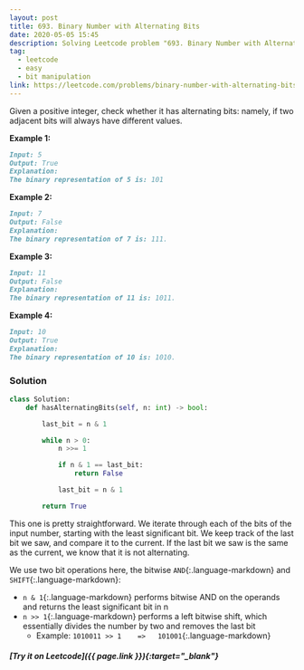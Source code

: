 ```yaml
---
layout: post
title: 693. Binary Number with Alternating Bits
date: 2020-05-05 15:45
description: Solving Leetcode problem "693. Binary Number with Alternating Bits"
tag:
  - leetcode
  - easy
  - bit manipulation
link: https://leetcode.com/problems/binary-number-with-alternating-bits/
---
```


Given a positive integer, check whether it has alternating bits: namely, if two adjacent bits will always have different values.

**Example 1:**

```markdown
Input: 5
Output: True
Explanation:
The binary representation of 5 is: 101
```



**Example 2:**

```markdown
Input: 7
Output: False
Explanation:
The binary representation of 7 is: 111.
```



**Example 3:**

```markdown
Input: 11
Output: False
Explanation:
The binary representation of 11 is: 1011.
```



**Example 4:**

```markdown
Input: 10
Output: True
Explanation:
The binary representation of 10 is: 1010.
```



### Solution

```python
class Solution:
    def hasAlternatingBits(self, n: int) -> bool:

        last_bit = n & 1

        while n > 0:
            n >>= 1

            if n & 1 == last_bit:
                return False

            last_bit = n & 1

        return True
```



This one is pretty straightforward. We iterate through each of the bits of the input number, starting with the least significant bit. We keep track of the last bit we saw, and compare it to the current. If the last bit we saw is the same as the current, we know that it is not alternating.

We use two bit operations here, the bitwise ```AND```{:.language-markdown} and ```SHIFT```{:.language-markdown}:

- ```n & 1```{:.language-markdown} performs bitwise AND on the operands and returns the least significant bit in n
- ```n >> 1```{:.language-markdown} performs a left bitwise shift, which essentially divides the number by two and removes the last bit
  - Example: ```1010011 >> 1    =>   101001```{:.language-markdown}



##### [Try it on Leetcode]({{ page.link }}){:target="_blank"}

